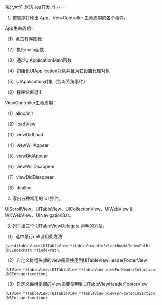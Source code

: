 东北大学_赵洁_ios开发_作业一

1. 按顺序打印出 App、ViewController 生命周期的各个事件。

  App生命周期：
  
  （1）点击程序图标
  
  （2）执行main函数
  
  （3）通过UIApplicationMain函数
  
  （4）初始化UIApplication对象并且为它设置代理对象
  
  （5）UIApplication对象（监听系统事件）
  
  （6）程序结束退出
    
  ViewController生命周期：
  
  （1）alloc/init
  
  （2）loadView
  
  （3）viewDidLoad
  
  （4）viewWillAppear
  
  （5）viewDidAppear
  
  （6）viewWillDisappear
  
  （7）viewDidDisappear
  
  （8）dealloc

2. 写出五种常用的 UI 控件。

  UIScrollView、UITableView、UICollectionView、UIWebView & WKWebView、UINavigationBar。

3. 列举出三个 UITableViewDelegate 声明的方法。

  （1）选中某行cell调用此方法
    
    (void)tableView:(UITableView *)tableView didSelectRowAtIndexPath:(NSIndexPath *)indexPath;
    
  （2）自定义每组头部的view需要使用到UITableViewHeaderFooterView

    (UIView *)tableView:(UITableView *)tableView viewForHeaderInSection:(NSInteger)section; 

  （3）自定义每组尾部的View需要使用到UITableViewHeaderFooterView

    (UIView *)tableView:(UITableView *)tableView viewForFooterInSection:(NSInteger)section;
